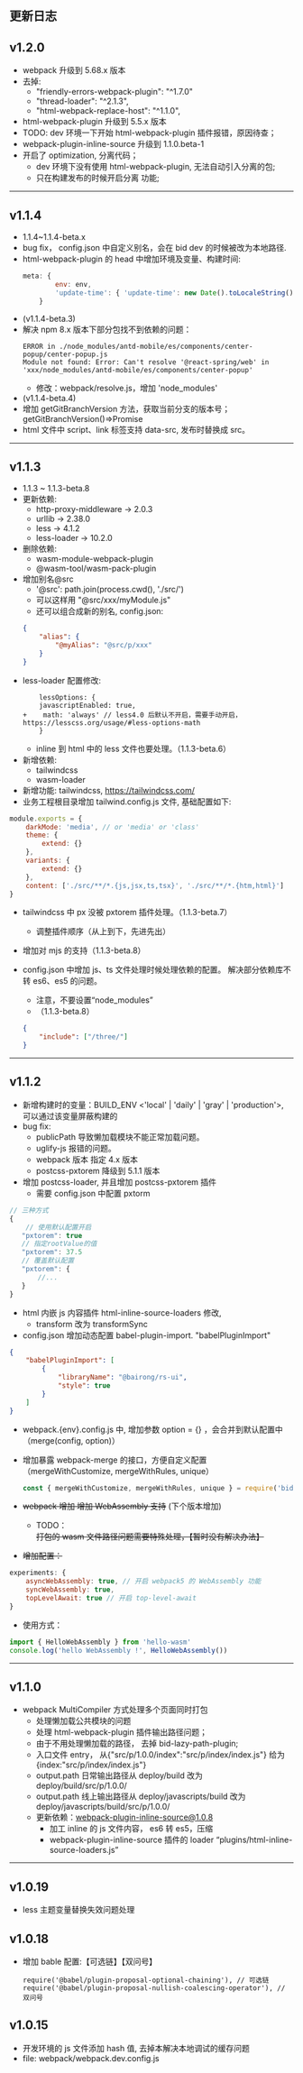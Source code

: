 ## 更新日志

## v1.2.0

-   webpack 升级到 5.68.x 版本
-   去掉:
    -   "friendly-errors-webpack-plugin": "^1.7.0"
    -   "thread-loader": "^2.1.3",
    -   "html-webpack-replace-host": "^1.1.0",
-   html-webpack-plugin 升级到 5.5.x 版本
-   TODO: dev 环境一下开始 html-webpack-plugin 插件报错，原因待查；
-   webpack-plugin-inline-source 升级到 1.1.0.beta-1
-   开启了 optimization, 分离代码；
    -   dev 环境下没有使用 html-webpack-plugin, 无法自动引入分离的包;
    -   只在构建发布的时候开启分离 功能;

---

## v1.1.4

-   1.1.4~1.1.4-beta.x
-   bug fix， config.json 中自定义别名，会在 bid dev 的时候被改为本地路径.
-   html-webpack-plugin 的 head 中增加环境及变量、构建时间:
    ```js
    meta: {
            env: env,
            'update-time': { 'update-time': new Date().toLocaleString() }
        }
    ```
-   (v1.1.4-beta.3)
-   解决 npm 8.x 版本下部分包找不到依赖的问题：
    ```
    ERROR in ./node_modules/antd-mobile/es/components/center-popup/center-popup.js
    Module not found: Error: Can't resolve '@react-spring/web' in 'xxx/node_modules/antd-mobile/es/components/center-popup'
    ```
    -   修改：webpack/resolve.js，增加 'node_modules'
-   (v1.1.4-beta.4)
-   增加 getGitBranchVersion 方法，获取当前分支的版本号； getGitBranchVersion()=>Promise<string>
-   html 文件中 script、link 标签支持 data-src, 发布时替换成 src。

---

## v1.1.3

-   1.1.3 ~ 1.1.3-beta.8
-   更新依赖:
    -   http-proxy-middleware -> 2.0.3
    -   urllib -> 2.38.0
    -   less -> 4.1.2
    -   less-loader -> 10.2.0
-   删除依赖:
    -   wasm-module-webpack-plugin
    -   @wasm-tool/wasm-pack-plugin
-   增加别名@src
    -   '@src': path.join(process.cwd(), './src/')
    -   可以这样用 "@src/xxx/myModule.js"
    -   还可以组合成新的别名, config.json:
    ```json
    {
        "alias": {
            "@myAlias": "@src/p/xxx"
        }
    }
    ```
-   less-loader 配置修改:
    ```
        lessOptions: {
        javascriptEnabled: true,
    +    math: 'always' // less4.0 后默认不开启，需要手动开启， https://lesscss.org/usage/#less-options-math
        }
    ```
    -   inline 到 html 中的 less 文件也要处理。（1.1.3-beta.6）
-   新增依赖:
    -   tailwindcss
    -   wasm-loader
-   新增功能: tailwindcss, https://tailwindcss.com/
-   业务工程根目录增加 tailwind.config.js 文件, 基础配置如下:

```js
module.exports = {
    darkMode: 'media', // or 'media' or 'class'
    theme: {
        extend: {}
    },
    variants: {
        extend: {}
    },
    content: ['./src/**/*.{js,jsx,ts,tsx}', './src/**/*.{htm,html}']
}
```

-   tailwindcss 中 px 没被 pxtorem 插件处理。（1.1.3-beta.7）
    -   调整插件顺序（从上到下，先进先出）
-   增加对 mjs 的支持（1.1.3-beta.8）
-   config.json 中增加 js、ts 文件处理时候处理依赖的配置。 解决部分依赖库不转 es6、es5 的问题。

    -   注意，不要设置“node_modules”
    -   （1.1.3-beta.8）

    ```json
    {
        "include": ["/three/"]
    }
    ```

---

## v1.1.2

-   新增构建时的变量：BUILD_ENV <'local' | 'daily' | 'gray' | 'production'>, 可以通过该变量屏蔽构建的
-   bug fix:
    -   publicPath 导致懒加载模块不能正常加载问题。
    -   uglify-js 报错的问题。
    -   webpack 版本 指定 4.x 版本
    -   postcss-pxtorem 降级到 5.1.1 版本
-   增加 postcss-loader, 并且增加 postcss-pxtorem 插件
    -   需要 config.json 中配置 pxtorm

```js
// 三种方式
{
    // 使用默认配置开启
   "pxtorem": true
   // 指定rootValue的值
   "pxtorem": 37.5
   // 覆盖默认配置
   "pxtorem": {
       //...
   }
}
```

-   html 内嵌 js 内容插件 html-inline-source-loaders 修改,
    -   transform 改为 transformSync
-   config.json 增加动态配置 babel-plugin-import. "babelPluginImport"

```json
{
    "babelPluginImport": [
        {
            "libraryName": "@bairong/rs-ui",
            "style": true
        }
    ]
}
```

-   webpack.{env}.config.js 中, 增加参数 option = {} ，会合并到默认配置中（merge(config, option)）
-   增加暴露 webpack-merge 的接口，方便自定义配置（mergeWithCustomize, mergeWithRules, unique）

    ```js
    const { mergeWithCustomize, mergeWithRules, unique } = require('bid-base')
    ```

-   ~~webpack 增加 增加 WebAssembly 支持~~ (下个版本增加)
    -   TODO： ~~打包的 wasm 文件路径问题需要特殊处理，【暂时没有解决办法】~~
-   ~~增加配置：~~

```js
experiments: {
    asyncWebAssembly: true, // 开启 webpack5 的 WebAssembly 功能
    syncWebAssembly: true,
    topLevelAwait: true // 开启 top-level-await
}
```

-   使用方式：

```js
import { HelloWebAssembly } from 'hello-wasm'
console.log('hello WebAssembly !', HelloWebAssembly())
```

---

## v1.1.0

-   webpack MultiCompiler 方式处理多个页面同时打包
    -   处理懒加载公共模块的问题
    -   处理 html-webpack-plugin 插件输出路径问题；
    -   由于不用处理懒加载的路径， 去掉 bid-lazy-path-plugin;
    -   入口文件 entry， 从{"src/p/1.0.0/index":"src/p/index/index.js"} 给为 {index:"src/p/index/index.js"}
    -   output.path 日常输出路径从 deploy/build 改为 deploy/build/src/p/1.0.0/
    -   output.path 线上输出路径从 deploy/javascripts/build 改为 deploy/javascripts/build/src/p/1.0.0/
    -   更新依赖：webpack-plugin-inline-source@1.0.8
        -   加工 inline 的 js 文件内容， es6 转 es5，压缩
        -   webpack-plugin-inline-source 插件的 loader “plugins/html-inline-source-loaders.js”

---

## v1.0.19

-   less 主题变量替换失效问题处理

## v1.0.18

-   增加 bable 配置:【可选链】【双问号】
    ```
    require('@babel/plugin-proposal-optional-chaining'), // 可选链
    require('@babel/plugin-proposal-nullish-coalescing-operator'), // 双问号
    ```

## v1.0.15

-   开发环境的 js 文件添加 hash 值, 去掉本解决本地调试的缓存问题
-   file: webpack/webpack.dev.config.js
